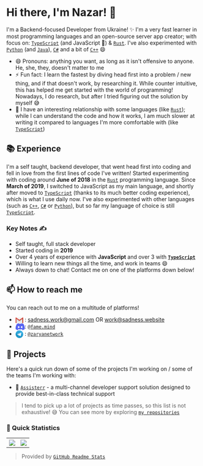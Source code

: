 # Hi there, I'm Nazar! 👋 <img src="https://komarev.com/ghpvc/?username=SadnessNetwork" alt="" align="center" />

I'm a Backend-focused Developer from Ukraine! ✨ I'm a very fast learner in most programming languages and an open-source server app creator; with focus on: [`TypeScript`] (and JavaScript 👀) & [`Rust`]. I've also experimented with [`Python`] (and [`Java`]), [`C#`] and a bit of [`C++`] 😄

- 😄 Pronouns: anything you want, as long as it isn't offensive to anyone. He, she, they, doesn't matter to me
- ⚡ Fun fact: I learn the fastest by diving head first into a problem / new thing, and if that doesn't work, by researching it. While counter intuitive, this has helped me get started with the world of programming! Nowadays, I do research, but after I tried figuring out the solution by myself 😅
- 👀 I have an interesting relationship with some languages (like [`Rust`]); while I can understand the code and how it works, I am much slower at writing it compared to languages I'm more comfortable with (like [`TypeScript`])

## 📚 Experience

I'm a self taught, backend developer, that went head first into coding and fell in love from the first lines of code I've written! Started experimenting with coding around **June of 2018** in the [`Rust`] programming language. Since **March of 2019**, I switched to JavaScript as my main language, and shortly after moved to [`TypeScript`] (thanks to its much better coding experience), which is what I use daily now. I've also experimented with other languages (such as [`C++`], [`C#`] or [`Python`]), but so far my language of choice is still [`TypeScript`].

### Key Notes ✍️

- Self taught, full stack developer
- Started coding in **2019**
- Over 4 years of experience with **JavaScript** and over 3 with **[`TypeScript`]**
- Willing to learn new things all the time, and work in teams 😄
- Always down to chat! Contact me on one of the platforms down below!

## 📫 How to reach me

You can reach out to me on a multitude of platforms!

- <img src="https://raw.githubusercontent.com/SadnessNetwork/SadnessNetwork/master/assets/logo-gmail.png" align="center"> : sadness.work@gmail.com OR work@sadness.website
- <img src="https://raw.githubusercontent.com/SadnessNetwork/SadnessNetwork/master/assets/logo-discord.png" align="center">: [`@fame.mind`](https://discord.com/users/536479598469316639)
- <img src="https://raw.githubusercontent.com/SadnessNetwork/SadnessNetwork/master/assets/logo-telegram.png" align="center"> : [`@zaryanetwork`][Telegram]

## 🔭 Projects

Here's a quick run down of some of the projects I'm working on / some of the teams I'm working with:

- 🤖 [`Assisterr`] - a multi-channel developer support solution designed to provide best-in-class technical support

> I tend to pick up a lot of projects as time passes, so this list is not exhaustive! :sweat_smile:
> You can see more by exploring [`my repositories`]

### 👀 Quick Statistics

<table>
  <tr>
    <td align="center" style="padding=0;width=50%;">
      <img align="center" style="padding=0;" src="https://github-readme-stats.vercel.app/api/?username=SadnessNetwork&show_icons=true&title_color=4F8CC9&text_color=9f9f9f&bg_color=151515&hide_border=true&icon_color=4F8CC9&hide_title=true&count_private=true" />
    </td>
    <td align="center" style="padding=0;width=50%;">
      <img align="center" style="padding=0;" src="https://github-readme-stats.vercel.app/api/top-langs/?username=SadnessNetwork&layout=compact&title_color=4F8CC9&text_color=9f9f9f&bg_color=151515&hide_border=true&icon_color=4F8CC9&hide=visual%20basic&count_private=true&extra=GAwesomeBot/bot,sharding-manager-next,api-next,web-next,bot-next,ts-template,worker-library,websocket-next;discordjs/discord.js,discord-api-types,collection;KlasaCommunityPlugins/no-mention-spam,tags,functions,channels-gateway,raw-events;auttaja/frontend;binarytf/binarytf;SolteraGG/StickyWallet,kotlin-plugin-base;Gay-Geeks/core,currency,leveling,utils,types,shop,modules-template;sapphiredev/utilities,framework,pieces,plugins,interactions,shapeshift,spinel,website;skyra-project/skyra,char;pfp-lgbt/frontend,pfp-lgbt-api;apify/browser-pool,apify-storage-local-js,apify-sdk-js,apify-client-js,apify-ts,crawlee,fingerprint-suite,apify-shared-js,proxy-chain,apify-actor-docker;statespacelabs/onlylabs-discord-bot;tidalmarket/tidal-ticket-bot-vladdy" />
    </td>
  </tr>
</table>

> Provided by [`GitHub Readme Stats`]

<!----------------- LINKS --------------->

[`TypeScript`]: https://www.typescriptlang.org/
[`Rust`]: https://www.rust-lang.org/
[`Java`]: https://adoptopenjdk.net/
[`Python`]: https://www.python.org/
[`C++`]: https://learn.microsoft.com/en-us/cpp/cpp/?view=msvc-170
[`C#`]: https://docs.microsoft.com/en-us/dotnet/csharp/
[`Discord`]: https://discord.com/
[`my repositories`]: https://github.com/SadnessNetwork?tab=repositories
[`GitHub Readme Stats`]: https://github.com/anuraghazra/github-readme-stats
[Telegram]: https://t.me/zaryanetwork

<!--------------- Teams ----------------->

[`Assisterr`]: https://www.assisterr.xyz/
